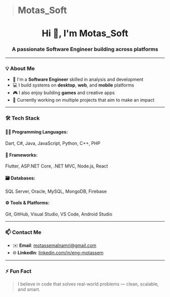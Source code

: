 > # Motas_Soft
<h1 align="center">Hi 👋, I'm Motas_Soft</h1>
<h3 align="center">A passionate Software Engineer building across platforms</h3>

---

### 💡 About Me

- 🧠 I'm a **Software Engineer** skilled in analysis and development  
- 💻 I build systems on **desktop**, **web**, and **mobile** platforms  
- 🎮 I also enjoy building **games** and creative apps  
- 🚀 Currently working on multiple projects that aim to make an impact

---

### 🛠️ Tech Stack

#### 🧑‍💻 Programming Languages:
Dart, C#, Java, JavaScript, Python, C++, PHP

#### 🚀 Frameworks:
Flutter, ASP.NET Core, .NET MVC, Node.js, React

#### 🗃️ Databases:
SQL Server, Oracle, MySQL, MongoDB, Firebase

#### ⚙️ Tools & Platforms:
Git, GitHub, Visual Studio, VS Code, Android Studio

---

### 📫 Contact Me

- ✉️ **Email**: motassemalnamri@gmail.com  
- 🌐 **LinkedIn**: [linkedin.com/in/eng-motassem](https://linkedin.com/in/eng-motassem)

---

### ⚡ Fun Fact

> I believe in code that solves real-world problems — clean, scalable, and smart.
